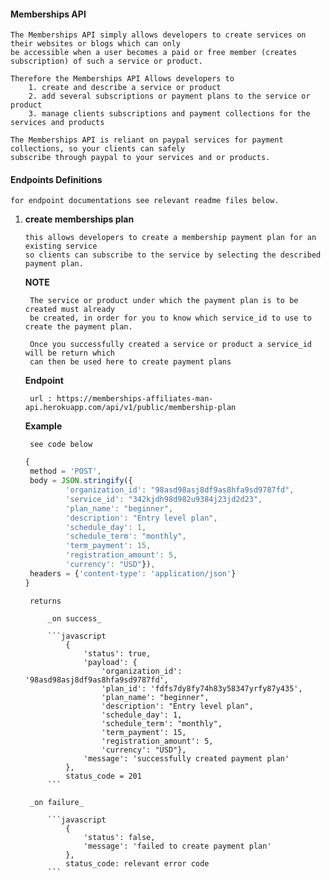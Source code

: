 #### Memberships API 
    The Memberships API simply allows developers to create services on their websites or blogs which can only 
    be accessible when a user becomes a paid or free member (creates subscription) of such a service or product. 
    
    Therefore the Memberships API Allows developers to 
        1. create and describe a service or product
        2. add several subscriptions or payment plans to the service or product
        3. manage clients subscriptions and payment collections for the services and products
    
    The Memberships API is reliant on paypal services for payment collections, so your clients can safely 
    subscribe through paypal to your services and or products.


#### Endpoints Definitions
    for endpoint documentations see relevant readme files below.

1. **create memberships plan**
   
       this allows developers to create a membership payment plan for an existing service 
       so clients can subscribe to the service by selecting the described payment plan.
   
    **NOTE**
   
        The service or product under which the payment plan is to be created must already 
        be created, in order for you to know which service_id to use to create the payment plan.
   
        Once you successfully created a service or product a service_id will be return which 
        can then be used here to create payment plans
   
    **Endpoint**     
   
        url : https://memberships-affiliates-man-api.herokuapp.com/api/v1/public/membership-plan
    
    **Example**
   
        see code below 
   
   ```javascript
   {
    method = 'POST',
    body = JSON.stringify({ 
            'organization_id': "98asd98asj8df9as8hfa9sd9787fd",
            'service_id': "342kjdh98d982u9384j23jd2d23",
            'plan_name': "beginner",
            'description': "Entry level plan",
            'schedule_day': 1,
            'schedule_term': "monthly",
            'term_payment': 15,
            'registration_amount': 5,
            'currency': "USD"}),
    headers = {'content-type': 'application/json'}       
   }
   ```
   

        returns 
        
            _on success_
        
            ```javascript 
                {
                    'status': true,
                    'payload': {
                        'organization_id': '98asd98asj8df9as8hfa9sd9787fd',
                        'plan_id': 'fdfs7dy8fy74h83y58347yrfy87y435',
                        'plan_name': "beginner",
                        'description': "Entry level plan",
                        'schedule_day': 1,
                        'schedule_term': "monthly",
                        'term_payment': 15,
                        'registration_amount': 5,
                        'currency': "USD"},
                    'message': 'successfully created payment plan'
                },
                status_code = 201
            ```

        _on failure_ 
        
            ```javascript 
                {
                    'status': false,
                    'message': 'failed to create payment plan'
                },
                status_code: relevant error code
            ```
           
